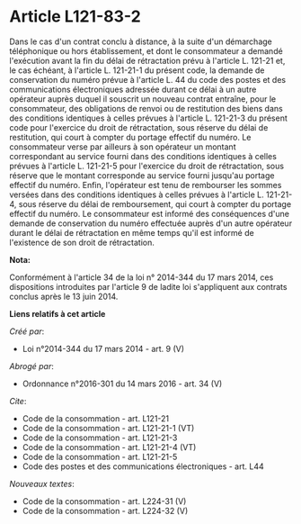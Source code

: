 # Article L121-83-2

Dans le cas d'un contrat conclu à distance, à la suite d'un démarchage téléphonique ou hors établissement, et dont le
consommateur a demandé l'exécution avant la fin du délai de rétractation prévu à l'article L. 121-21 et, le cas échéant, à
l'article L. 121-21-1 du présent code, la demande de conservation du numéro prévue à l'article L. 44 du code des postes et
des communications électroniques adressée durant ce délai à un autre opérateur auprès duquel il souscrit un nouveau contrat
entraîne, pour le consommateur, des obligations de renvoi ou de restitution des biens dans des conditions identiques à celles
prévues à l'article L. 121-21-3 du présent code pour l'exercice du droit de rétractation, sous réserve du délai de
restitution, qui court à compter du portage effectif du numéro. Le consommateur verse par ailleurs à son opérateur un montant
correspondant au service fourni dans des conditions identiques à celles prévues à l'article L. 121-21-5 pour l'exercice du
droit de rétractation, sous réserve que le montant corresponde au service fourni jusqu'au portage effectif du numéro. Enfin,
l'opérateur est tenu de rembourser les sommes versées dans des conditions identiques à celles prévues à l'article L.
121-21-4, sous réserve du délai de remboursement, qui court à compter du portage effectif du numéro. Le consommateur est
informé des conséquences d'une demande de conservation du numéro effectuée auprès d'un autre opérateur durant le délai de
rétractation en même temps qu'il est informé de l'existence de son droit de rétractation.

**Nota:**

Conformément à l'article 34 de la loi n° 2014-344 du 17 mars 2014, ces dispositions introduites par l'article 9 de ladite loi
s'appliquent aux contrats conclus après le 13 juin 2014.

**Liens relatifs à cet article**

_Créé par_:

  - Loi n°2014-344 du 17 mars 2014 - art. 9 (V)

_Abrogé par_:

  - Ordonnance n°2016-301 du 14 mars 2016 - art. 34 (V)

_Cite_:

  - Code de la consommation - art. L121-21
  - Code de la consommation - art. L121-21-1 (VT)
  - Code de la consommation - art. L121-21-3
  - Code de la consommation - art. L121-21-4 (VT)
  - Code de la consommation - art. L121-21-5
  - Code des postes et des communications électroniques - art. L44

_Nouveaux textes_:

  - Code de la consommation - art. L224-31 (V)
  - Code de la consommation - art. L224-32 (V)
